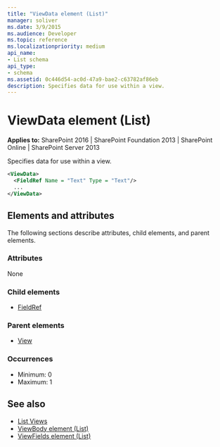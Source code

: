 ```yaml
---
title: "ViewData element (List)"
manager: soliver
ms.date: 3/9/2015
ms.audience: Developer
ms.topic: reference
ms.localizationpriority: medium
api_name:
- List schema
api_type:
- schema
ms.assetid: 0c446d54-ac0d-47a9-bae2-c63782af86eb
description: Specifies data for use within a view.
---
```


# ViewData element (List)

**Applies to:** SharePoint 2016 | SharePoint Foundation 2013 | SharePoint Online | SharePoint Server 2013

Specifies data for use within a view.

```XML
<ViewData>
  <FieldRef Name = "Text" Type = "Text"/>
  ...
</ViewData>
```

## Elements and attributes

The following sections describe attributes, child elements, and parent elements.

### Attributes

None

### Child elements

- [FieldRef](fieldref-element-list.md)

### Parent elements

- [View](view-element-list.md)

### Occurrences

- Minimum: 0
- Maximum: 1

## See also

- [List Views](https://msdn.microsoft.com/library/43e6ba7e-eddb-418a-a570-c0815016fc17%28Office.15%29.aspx)
- [ViewBody element (List)](viewbody-element-list.md)
- [ViewFields element (List)](viewfields-element-list.md)

